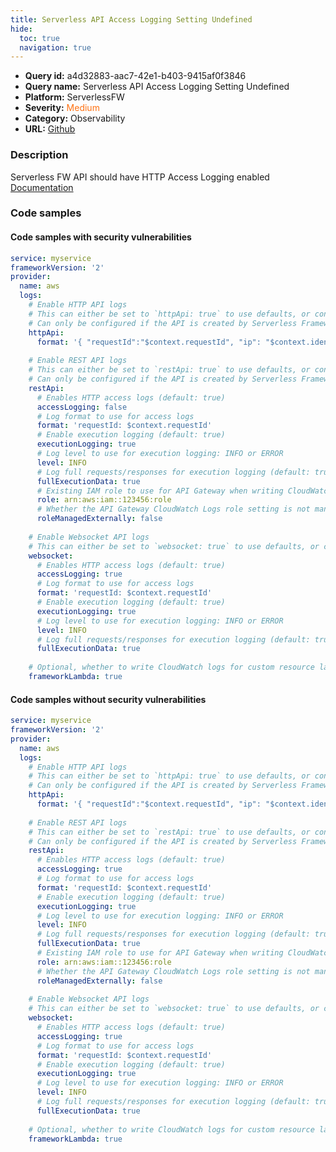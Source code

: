 ```yaml
---
title: Serverless API Access Logging Setting Undefined
hide:
  toc: true
  navigation: true
---
```


<style>
  .highlight .hll {
    background-color: #ff171742;
  }
  .md-content {
    max-width: 1100px;
    margin: 0 auto;
  }
</style>

-   **Query id:** a4d32883-aac7-42e1-b403-9415af0f3846
-   **Query name:** Serverless API Access Logging Setting Undefined
-   **Platform:** ServerlessFW
-   **Severity:** <span style="color:#ff7213">Medium</span>
-   **Category:** Observability
-   **URL:** [Github](https://github.com/Checkmarx/kics/tree/master/assets/queries/serverlessFW/serverless_api_access_logging_setting_undefined)

### Description
Serverless FW API should have HTTP Access Logging enabled<br>
[Documentation](https://www.serverless.com/framework/docs/providers/aws/guide/serverless.yml#logs)

### Code samples
#### Code samples with security vulnerabilities
```yml title="Positive test num. 1 - yml file" hl_lines="17"
service: myservice
frameworkVersion: '2'
provider:
  name: aws
  logs:
    # Enable HTTP API logs
    # This can either be set to `httpApi: true` to use defaults, or configured via subproperties
    # Can only be configured if the API is created by Serverless Framework
    httpApi:
      format: '{ "requestId":"$context.requestId", "ip": "$context.identity.sourceIp", "requestTime":"$context.requestTime", "httpMethod":"$context.httpMethod","routeKey":"$context.routeKey", "status":"$context.status","protocol":"$context.protocol", "responseLength":"$context.responseLength" }'
 
    # Enable REST API logs
    # This can either be set to `restApi: true` to use defaults, or configured via subproperties
    # Can only be configured if the API is created by Serverless Framework
    restApi:
      # Enables HTTP access logs (default: true)
      accessLogging: false
      # Log format to use for access logs
      format: 'requestId: $context.requestId'
      # Enable execution logging (default: true)
      executionLogging: true
      # Log level to use for execution logging: INFO or ERROR
      level: INFO
      # Log full requests/responses for execution logging (default: true)
      fullExecutionData: true
      # Existing IAM role to use for API Gateway when writing CloudWatch Logs (default: automatically created)
      role: arn:aws:iam::123456:role
      # Whether the API Gateway CloudWatch Logs role setting is not managed by Serverless (default: false)
      roleManagedExternally: false
 
    # Enable Websocket API logs
    # This can either be set to `websocket: true` to use defaults, or configured via subproperties.
    websocket:
      # Enables HTTP access logs (default: true)
      accessLogging: true
      # Log format to use for access logs
      format: 'requestId: $context.requestId'
      # Enable execution logging (default: true)
      executionLogging: true
      # Log level to use for execution logging: INFO or ERROR
      level: INFO
      # Log full requests/responses for execution logging (default: true)
      fullExecutionData: true
 
    # Optional, whether to write CloudWatch logs for custom resource lambdas as added by the framework
    frameworkLambda: true 

```


#### Code samples without security vulnerabilities
```yml title="Negative test num. 1 - yml file"
service: myservice
frameworkVersion: '2'
provider:
  name: aws
  logs:
    # Enable HTTP API logs
    # This can either be set to `httpApi: true` to use defaults, or configured via subproperties
    # Can only be configured if the API is created by Serverless Framework
    httpApi:
      format: '{ "requestId":"$context.requestId", "ip": "$context.identity.sourceIp", "requestTime":"$context.requestTime", "httpMethod":"$context.httpMethod","routeKey":"$context.routeKey", "status":"$context.status","protocol":"$context.protocol", "responseLength":"$context.responseLength" }'
 
    # Enable REST API logs
    # This can either be set to `restApi: true` to use defaults, or configured via subproperties
    # Can only be configured if the API is created by Serverless Framework
    restApi:
      # Enables HTTP access logs (default: true)
      accessLogging: true
      # Log format to use for access logs
      format: 'requestId: $context.requestId'
      # Enable execution logging (default: true)
      executionLogging: true
      # Log level to use for execution logging: INFO or ERROR
      level: INFO
      # Log full requests/responses for execution logging (default: true)
      fullExecutionData: true
      # Existing IAM role to use for API Gateway when writing CloudWatch Logs (default: automatically created)
      role: arn:aws:iam::123456:role
      # Whether the API Gateway CloudWatch Logs role setting is not managed by Serverless (default: false)
      roleManagedExternally: false
 
    # Enable Websocket API logs
    # This can either be set to `websocket: true` to use defaults, or configured via subproperties.
    websocket:
      # Enables HTTP access logs (default: true)
      accessLogging: true
      # Log format to use for access logs
      format: 'requestId: $context.requestId'
      # Enable execution logging (default: true)
      executionLogging: true
      # Log level to use for execution logging: INFO or ERROR
      level: INFO
      # Log full requests/responses for execution logging (default: true)
      fullExecutionData: true
 
    # Optional, whether to write CloudWatch logs for custom resource lambdas as added by the framework
    frameworkLambda: true 

```
